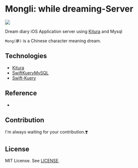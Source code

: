 # Mongli: while dreaming-Server

![](https://user-images.githubusercontent.com/45457678/70604680-66691680-1c3c-11ea-9956-d5d4afc98d18.png)

Dream diary iOS Application server using [Kitura](https://github.com/IBM-Swift/Kitura) and Mysql

`Mong(夢)` is a Chinese character meaning dream.

## Technologies

- [Kitura](https://www.kitura.io)
- [SwiftKueryMySQL](https://github.com/IBM-Swift/SwiftKueryMySQL)
- [Swift-Kuery](https://github.com/IBM-Swift/Swift-Kuery)



## Reference

- 



## Contribution

I'm always waiting for your contribution.❣️



## License

MIT License. See [LICENSE](https://github.com/DAEUN28/Mongli-Server/blob/master/LICENSE).
